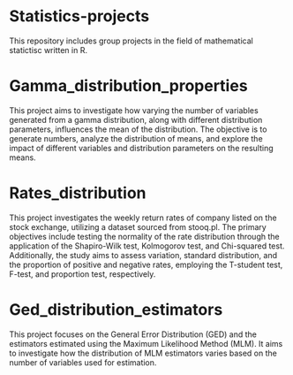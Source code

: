 # Statistics-projects

This repository includes group projects in the field of mathematical statictisc written in R.

# Gamma_distribution_properties
This project aims to investigate how varying the number of variables generated from a gamma distribution, along with different distribution parameters, influences the mean of the distribution. The objective is to generate numbers, analyze the distribution of means, and explore the impact of different variables and distribution parameters on the resulting means.

# Rates_distribution
This project investigates the weekly return rates of company listed on the stock exchange, utilizing a dataset sourced from stooq.pl.
The primary objectives include testing the normality of the rate distribution through the application of the Shapiro-Wilk test, Kolmogorov test, and Chi-squared test. Additionally, the study aims to assess variation, standard distribution, and the proportion of positive and negative rates, employing the T-student test, F-test, and proportion test, respectively.

# Ged_distribution_estimators
This project focuses on the General Error Distribution (GED) and the estimators estimated using the Maximum Likelihood Method (MLM). It aims to investigate how the distribution of MLM estimators varies based on the number of variables used for estimation.
